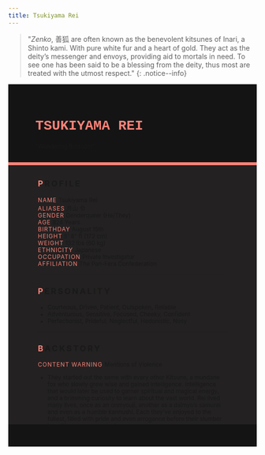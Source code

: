 ```yaml
---
title: Tsukiyama Rei
---
```


>  "*Zenko*, 善狐 are often known as the benevolent kitsunes of Inari, a Shinto kami. With pure white fur and a heart of gold. They act as the deity’s messenger and envoys, providing aid to mortals in need. To see one has been said to be a blessing from the deity, thus most are treated with the utmost respect."
{: .notice--info}

<!---------
header names
----------->

<div class="row" style="background-color:#141414; padding-top:30px; padding-left: 55px; padding-right: 55px; padding-bottom: 25px">
    <h1 style="color:#F88379; text-transform:uppercase; font-family:'Courier New'">Tsukiyama Rei</h1>
    <small>"Wandering Blossom"</small>
</div>
<div style="background-color:#F88379;padding:3px;"></div>
<div class="row" style="background-color:#232121; padding-top:5px; padding-left: 60px; padding-right: 60px; padding-bottom: 20px; overflow:auto; max-height:500px">

<!---------
profile
----------->

<h3 class="font-weight-bold" style="letter-spacing:3px; text-transform:uppercase">
    <span style="color:#F88379;">P</span>rofile
</h3>

<small>
<span class="font-weight-bold" style="color:#F88379;letter-spacing:1px; text-transform:uppercase">Name</span> &#09;&#09;
  Tsukiyama Rei<br>
<span class="font-weight-bold" style="color:#F88379;letter-spacing:1px; text-transform:uppercase">Aliases</span> &#09;&#09;
  月山 令<br>
<span class="font-weight-bold" style="color:#F88379;letter-spacing:1px; text-transform:uppercase">Gender</span> &#09;&#09;
  Genderqueer (He/They)<br>
<span class="font-weight-bold" style="color:#F88379;letter-spacing:1px; text-transform:uppercase">Age</span> &#09;&#09;
  824 Years<br>
<span class="font-weight-bold" style="color:#F88379;letter-spacing:1px; text-transform:uppercase">Birthday</span> &#09;&#09;
  August 15th<br>
<span class="font-weight-bold" style="color:#F88379;letter-spacing:1px; text-transform:uppercase">Height</span> &#09;&#09;
  5' 8" ft (172 cm)<br>
<span class="font-weight-bold" style="color:#F88379;letter-spacing:1px; text-transform:uppercase">Weight</span> &#09;&#09;
  132 lbs (60 kg)<br>
<span class="font-weight-bold" style="color:#F88379;letter-spacing:1px; text-transform:uppercase">Ethnicity</span> &#09;&#09;
  Japanese<br>
<span class="font-weight-bold" style="color:#F88379;letter-spacing:1px; text-transform:uppercase">Occupation</span> &#09;&#09;
  Private Investigator<br>
<span class="font-weight-bold" style="color:#F88379;letter-spacing:1px; text-transform:uppercase">Affiliation</span> &#09;&#09;
  The Pan-Fera Confederation<br>
</small>

<hr class="w-100 my-5" style="border-color:#e6d7c5;opacity:.2;">

<!---------
personality
----------->
<h3 class="font-weight-bold" style="letter-spacing:3px; text-transform:uppercase">
    <span style="color:#F88379;">P</span>ersonality
</h3>

<small>
<ul>
    <li>Courteous, Driven, Patient, Outspoken, Reliable</li>
    <li>Adventurous, Sensitive, Focused, Cheeky, Confident</li>
    <li>Perfectionist, Prideful, Neglectful, Hedonistic, Nosy</li>
</ul>
</small>

<hr class="w-100 my-5" style="border-color:#e6d7c5;opacity:.2;">

<!---------
backstory
----------->
<h3 class="font-weight-bold" style="letter-spacing:3px; text-transform:uppercase">
    <span style="color:#F88379;">B</span>ackstory
</h3>

<small>

<p><span class="font-weight-bold" style="color:#F88379;letter-spacing:1px; text-transform:uppercase">CONTENT WARNING </span>Mentions of Violence</p>

<ul>
    <li>They started out the same with every other Kitsune, a mundane fox who slowly grew wise and gained intelligence. Intelligence that would later be used to garner spiritual and magical energy, and a brimming curiosity to learn about the vast world. Rei lived many lives, once as an onmyouji, another as a daimyo’s samurai and even as a humble kannushi. Each they’ve enjoyed to the fullest, filled with pride and even arrogance before their slumber to cultivate more magical energy.</li>
    <li>Each story was a stepping stone to learn about the world, to learn of its difficulties, its trials, its cruelty and its beauty. It didn’t take Rei too long to see a path for herself, presenting herself before a shrine and pledging to the Shinto kami, Inari with a promise to help and guide. Despite where their homeland stayed, Rei traveled beyond the island they called home. To countless realms beyond her deity’s domain to discover what else the world has to offer, while many protested against it, Rei took the path nonetheless.</li>
    <li>It’ll be a long story to tell how Rei ended up in San Francisco, but they seem to have settled to open a new chapter in their stories in this coastal city. Starting a new arc and story for herself, and if possible, maybe help write someone else’s story along the way.</li>
</ul>
</small>

<hr class="w-100 my-5" style="border-color:#e6d7c5;opacity:.2;">


<!---------
trivia
----------->

<h3 class="font-weight-bold" style="letter-spacing:3px; text-transform:uppercase">
    <span style="color:#F88379;">A</span>bilities
</h3>

<small>
<ul>
    <li><span class="font-weight-bold" style="color:#F88379;letter-spacing:1px;">INT:</span> 
        2 [+1]</li>
    <li><span class="font-weight-bold" style="color:#F88379;letter-spacing:1px;">WIT:</span> 
        4 [+2]</li>
    <li><span class="font-weight-bold" style="color:#F88379;letter-spacing:1px;">RES:</span> 
        4 [+2]</li>
    <li><span class="font-weight-bold" style="color:#F88379;letter-spacing:1px;">STR:</span> 
        1 [+0]</li>
    <li><span class="font-weight-bold" style="color:#F88379;letter-spacing:1px;">DEX:</span> 
        4 [+2]</li>
    <li><span class="font-weight-bold" style="color:#F88379;letter-spacing:1px;">STA:</span> 
        2 [+1]</li>
    <li><span class="font-weight-bold" style="color:#F88379;letter-spacing:1px;">CHA:</span> 
        4 [+2]</li>
    <li><span class="font-weight-bold" style="color:#F88379;letter-spacing:1px;">PRE:</span> 
        1 [+0]</li>
    <li><span class="font-weight-bold" style="color:#F88379;letter-spacing:1px;">COM:</span> 
        2 [+1]</li>
</ul>

<span class="font-weight-bold" style="color:#F88379;letter-spacing:1px; text-transform:uppercase">BOONS</span><br> 
<ul>
    <li><span class="font-weight-bold" style="color:#F88379;letter-spacing:1px;">Hidden Spirits.</span> 
        Rei enters her spirit form that allows her to phase by physical objects and attacks. However, when damaged by magical attacks, she will be forced back into her physical form. Useful for playing support, as she can break in almost anywhere.</li>
    <li><span class="font-weight-bold" style="color:#F88379;letter-spacing:1px;">A Thousand Li.</span> 
        Spiritual sight to perceive souls and spirits around, each target has their own unique soul signature that Rei can identify and monitor. She can also spot curses, possessions or otherwise soul-influencing magic placed on someone.</li>
  <li><span class="font-weight-bold" style="color:#F88379;letter-spacing:1px;">Kitsunebi.</span> 
        Ghostly appendages that manifest as extensions of herself, Rei can control them to perform tasks from a distance but they can never be used to attack someone. If targeted, these appendages disappear upon taking any damage. They give off a weird numbing sensation when touched.</li>
</ul>

<span class="font-weight-bold" style="color:#F88379;letter-spacing:1px; text-transform:uppercase">BANES</span><br> 
<ul>
    <li><span class="font-weight-bold" style="color:#F88379;letter-spacing:1px;">Timid Soul.</span>  
       Foxes are naturally fearful of canines and other canine-like creatures. As such, Rei is often uncomfortable and even timid when around canines and canine-like Awakeneds. When faced with intimidation and or threatened by them, Rei has disadvantage on Composure checks.</li>
    <li><span class="font-weight-bold" style="color:#F88379;letter-spacing:1px;">Hoshi no Tama.</span> 
        Better known as a fox marble or orb, it’s a piece of jewelry that contains Rei’s magical powers. If this orb is ever stolen or lost, their stats would all drop to 1 and Resolve is rolled at a disadvantage until the orb is retrieved. Thankfully, this orb is pretty well hidden.</li>
  <li><span class="font-weight-bold" style="color:#F88379;letter-spacing:1px;">Incomplete Glamour.</span> 
        Whenever Rei takes on a human form they will always have a few supernatural traits that can expose them. Ranging from a fox-shaped shadow, reflection of their true self in a mirror, a hidden tail or fur covered body. Exposing her traits could sometimes even unravel her glamor entirely.</li>
</ul>

<span class="font-weight: bold" style="color:#F88379;letter-spacing:1px; text-transform:uppercase">PASSIVE</span><br> 
<ul>
    <li><span class="font-weight-bold" style="color:#F88379;letter-spacing:1px;">Vulpine Charm.</span>  
        Rei exudes an aura of allure and charm, which allows her to seduce or more easily become friends with a target. It can also ease and comfort others. Activates after 4 turns, targets can roll Composure to resist. Nullified if Rei attacks them.</li>
  <li><span class="font-weight-bold" style="color:#F88379;letter-spacing:1px;">Spiritual Sleuth.</span>  
       Rei can peer into the memory of spirits found in objects or a location to learn of their history. Capable of seeing what has happened to said or area, to give her more insight into various scenarios. Objects might have limited vision while locations have blurry memories.</li>
</ul>

<span class="font-weight-bold" style="color:#F88379;letter-spacing:1px; text-transform:uppercase">PRIMARY</span><br> 
<ul>
    <li><span class="font-weight-bold" style="color:#F88379;letter-spacing:1px;">Purifying Aura</span>  
        A minty aura that purifies, capable of cleansing evil, healing minor wounds, purging disease and infection or dispelling curses. In combat, it may heal a target d4 HP. If the target is an "evil aligned" being, it may deal d4 damage instead.</li>
  <li><span class="font-weight-bold" style="color:#F88379;letter-spacing:1px;">Shiki no Kami</span>  
        Summoning spirits into her paper dolls, these dolls can stun Awakeneds upon contact. Targets who fail a Stamina roll against Rei's Resolve are stunned for 1 round, where they are unable to take any action or movement. Can be used outside of combat for utility usage.</li>
</ul>

<span class="font-weight-bold" style="color:#F88379;letter-spacing:1px; text-transform:uppercase">SUPPORITVE</span><br> 
<ul>
    <li><span class="font-weight-bold" style="color:#F88379;letter-spacing:1px;">Shinki.</span>  
       Calling upon her spirit friends, they can manifest into physical objects and items up to handheld size to aid Rei. Usually used for utility such as keys or a camera but they may also manifest as weapons. They last for 24 hours and those with supernatural senses may perceive its true nature.</li>
</ul>
</small>

</div>
<div class="row" style="background-color:#141414; padding-top:20px; padding-left: 30px; padding-right: 30px; padding-bottom: 25px;">
    <div style="text-align: right; font-size: 16px"><a href="https://toyhou.se/11320894.-f2u-unity-v2"><i class="fa-solid fa-barcode"></i
  ></a></div>
</div>
